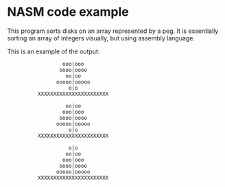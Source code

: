 # NASM code example
This program sorts disks on an array represented by a peg. It is essentially sorting an array of integers visually, but using assembly language. 

This is an example of the output:
```
                  ooo|ooo
                 oooo|oooo
                   oo|oo
                ooooo|ooooo
                    o|o
          XXXXXXXXXXXXXXXXXXXXXXX

                   oo|oo
                  ooo|ooo
                 oooo|oooo
                ooooo|ooooo
                    o|o
          XXXXXXXXXXXXXXXXXXXXXXX

                    o|o
                   oo|oo
                  ooo|ooo
                 oooo|oooo
                ooooo|ooooo
          XXXXXXXXXXXXXXXXXXXXXXX
```
